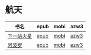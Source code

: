 # 航天

| 书名 | epub | mobi | azw3 |
| --- | --- | --- | --- |
| [下一站火星](http://ct.dalanmei.com/f/31084289-572125268-6be5ee) | [epub](http://ct.dalanmei.com/f/31084289-572125268-6be5ee) | [mobi](http://ct.dalanmei.com/f/31084289-571594481-0c978c) | [azw3](http://ct.dalanmei.com/f/31084289-571983274-6972ef) |
| [阿波罗](http://ct.dalanmei.com/f/31084289-571815187-daa532) | [epub](http://ct.dalanmei.com/f/31084289-571815187-daa532) | [mobi](http://ct.dalanmei.com/f/31084289-571545073-649190) | [azw3](http://ct.dalanmei.com/f/31084289-572017274-1ae05f) |
